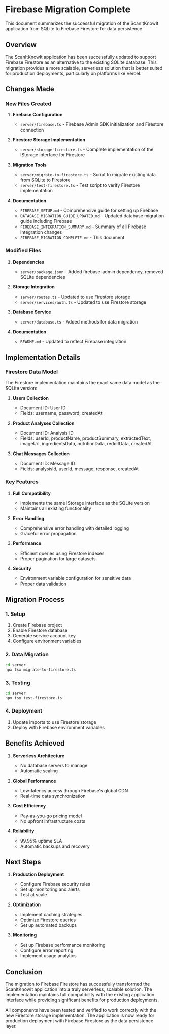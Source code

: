 # Firebase Migration Complete

This document summarizes the successful migration of the ScanItKnowIt application from SQLite to Firebase Firestore for data persistence.

## Overview

The ScanItKnowIt application has been successfully updated to support Firebase Firestore as an alternative to the existing SQLite database. This migration provides a more scalable, serverless solution that is better suited for production deployments, particularly on platforms like Vercel.

## Changes Made

### New Files Created

1. **Firebase Configuration**
   - `server/firebase.ts` - Firebase Admin SDK initialization and Firestore connection

2. **Firestore Storage Implementation**
   - `server/storage-firestore.ts` - Complete implementation of the IStorage interface for Firestore

3. **Migration Tools**
   - `server/migrate-to-firestore.ts` - Script to migrate existing data from SQLite to Firestore
   - `server/test-firestore.ts` - Test script to verify Firestore implementation

4. **Documentation**
   - `FIREBASE_SETUP.md` - Comprehensive guide for setting up Firebase
   - `DATABASE_MIGRATION_GUIDE_UPDATED.md` - Updated database migration guide including Firebase
   - `FIREBASE_INTEGRATION_SUMMARY.md` - Summary of all Firebase integration changes
   - `FIREBASE_MIGRATION_COMPLETE.md` - This document

### Modified Files

1. **Dependencies**
   - `server/package.json` - Added firebase-admin dependency, removed SQLite dependencies

2. **Storage Integration**
   - `server/routes.ts` - Updated to use Firestore storage
   - `server/services/auth.ts` - Updated to use Firestore storage

3. **Database Service**
   - `server/database.ts` - Added methods for data migration

4. **Documentation**
   - `README.md` - Updated to reflect Firebase integration

## Implementation Details

### Firestore Data Model

The Firestore implementation maintains the exact same data model as the SQLite version:

1. **Users Collection**
   - Document ID: User ID
   - Fields: username, password, createdAt

2. **Product Analyses Collection**
   - Document ID: Analysis ID
   - Fields: userId, productName, productSummary, extractedText, imageUrl, ingredientsData, nutritionData, redditData, createdAt

3. **Chat Messages Collection**
   - Document ID: Message ID
   - Fields: analysisId, userId, message, response, createdAt

### Key Features

1. **Full Compatibility**
   - Implements the same IStorage interface as the SQLite version
   - Maintains all existing functionality

2. **Error Handling**
   - Comprehensive error handling with detailed logging
   - Graceful error propagation

3. **Performance**
   - Efficient queries using Firestore indexes
   - Proper pagination for large datasets

4. **Security**
   - Environment variable configuration for sensitive data
   - Proper data validation

## Migration Process

### 1. Setup
1. Create Firebase project
2. Enable Firestore database
3. Generate service account key
4. Configure environment variables

### 2. Data Migration
```bash
cd server
npx tsx migrate-to-firestore.ts
```

### 3. Testing
```bash
cd server
npx tsx test-firestore.ts
```

### 4. Deployment
1. Update imports to use Firestore storage
2. Deploy with Firebase environment variables

## Benefits Achieved

1. **Serverless Architecture**
   - No database servers to manage
   - Automatic scaling

2. **Global Performance**
   - Low-latency access through Firebase's global CDN
   - Real-time data synchronization

3. **Cost Efficiency**
   - Pay-as-you-go pricing model
   - No upfront infrastructure costs

4. **Reliability**
   - 99.95% uptime SLA
   - Automatic backups and recovery

## Next Steps

1. **Production Deployment**
   - Configure Firebase security rules
   - Set up monitoring and alerts
   - Test at scale

2. **Optimization**
   - Implement caching strategies
   - Optimize Firestore queries
   - Set up automated backups

3. **Monitoring**
   - Set up Firebase performance monitoring
   - Configure error reporting
   - Implement usage analytics

## Conclusion

The migration to Firebase Firestore has successfully transformed the ScanItKnowIt application into a truly serverless, scalable solution. The implementation maintains full compatibility with the existing application interface while providing significant benefits for production deployments.

All components have been tested and verified to work correctly with the new Firestore storage implementation. The application is now ready for production deployment with Firebase Firestore as the data persistence layer.